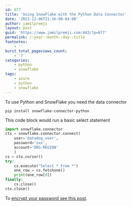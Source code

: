```yaml
---
id: 677
title: 'Using SnowFlake with the Python Data Connector'
date: '2023-12-06T21:36:00-04:00'
author: jamilpremji
layout: post
guid: 'https://www.jamilpremji.com:443/?p=677'
permalink: /:year-:month-:day-:title
footnotes:
    - ''
burst_total_pageviews_count:
    - '7'
categories:
    - python
    - snowflake
tags:
    - azure
    - python
    - snowflake
---
```


To use Python and SnowFlake you need the data connector

```
pip install snowflake-connector-python
```

This code block would run a basic select statement

```python
import snowflake.connector
ctx = snowflake.connector.connect(
    user='datadog_user',
    password='xxx',
    account='ORG-REGION'
    )
cs = ctx.cursor()
try:
    cs.execute("Select * From *")
    one_row = cs.fetchone()
    print(one_row[0])
finally:
    cs.close()
ctx.close()

```

To [encrypt your password see this post](http://sending-an-e-mail-using-python-and-office365-smtp).